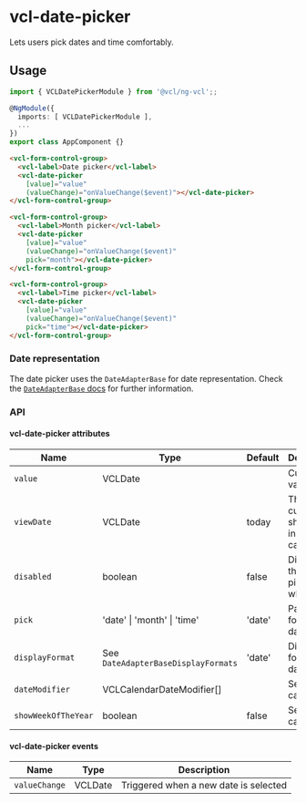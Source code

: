 # vcl-date-picker

Lets users pick dates and time comfortably.

## Usage

```typescript
import { VCLDatePickerModule } from '@vcl/ng-vcl';;

@NgModule({
  imports: [ VCLDatePickerModule ],
  ...
})
export class AppComponent {}
```

```html
<vcl-form-control-group>
  <vcl-label>Date picker</vcl-label>
  <vcl-date-picker
    [value]="value"
    (valueChange)="onValueChange($event)"></vcl-date-picker>
</vcl-form-control-group>
```

```html
<vcl-form-control-group>
  <vcl-label>Month picker</vcl-label>
  <vcl-date-picker
    [value]="value"
    (valueChange)="onValueChange($event)"
    pick="month"></vcl-date-picker>
</vcl-form-control-group>
```

```html
<vcl-form-control-group>
  <vcl-label>Time picker</vcl-label>
  <vcl-date-picker
    [value]="value"
    (valueChange)="onValueChange($event)"
    pick="time"></vcl-date-picker>
</vcl-form-control-group>
```

### Date representation

The date picker uses the `DateAdapterBase` for date representation.
Check the [`DateAdapterBase` docs](#/dateadapter) for further information.

### API

#### vcl-date-picker attributes

| Name                | Type                                | Default | Description                              |
| ------------------- | ----------------------------------- | ------- | ---------------------------------------- |
| `value`             | VCLDate                             |         | Current value                            |
| `viewDate`          | VCLDate                             | today   | The currently shown date in the calendar |
| `disabled`          | boolean                             | false   | Disables the date picker when true       |
| `pick`              | 'date' \| 'month' \| 'time'         | 'date'  | Parse format for date inputs             |
| `displayFormat`     | See `DateAdapterBaseDisplayFormats` | 'date'  | Display format of dates                  |
| `dateModifier`      | VCLCalendarDateModifier[]           |         | See vcl-calendar                         |
| `showWeekOfTheYear` | boolean                             | false   | See vcl-calendar                         |

#### vcl-date-picker events

| Name          | Type    | Description                           |
| ------------- | ------- | ------------------------------------- |
| `valueChange` | VCLDate | Triggered when a new date is selected |
